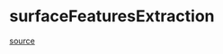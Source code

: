 # surfaceFeaturesExtraction

[source](github.com/OpenFOAM-jp/OpenFOAM-utilities-tutorials-jp/blob/master/v1906/surface/surfaceFeatureExtract/extractionMethod/lnInclude/surfaceFeaturesExtraction.C/surfaceFeaturesExtraction.C)



